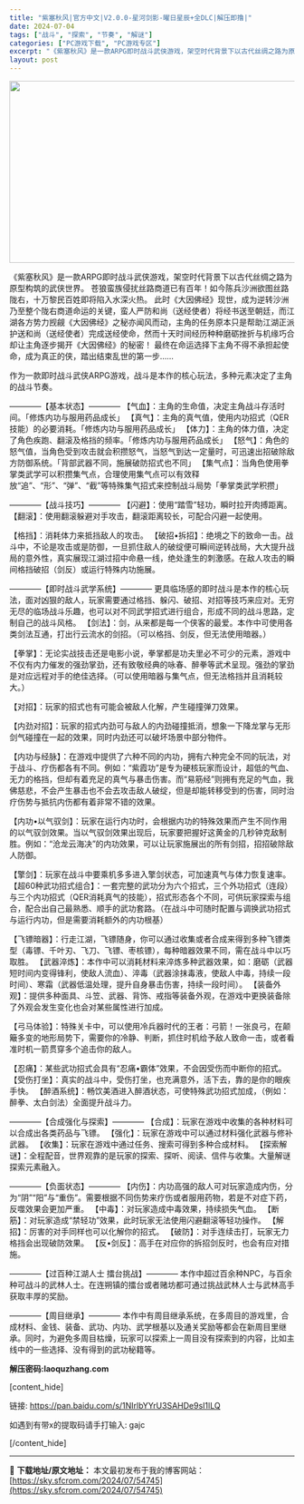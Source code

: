 ```yaml
---
title: "紫塞秋风|官方中文|V2.0.0-星河剑影-曜日星辰+全DLC|解压即撸|"
date: 2024-07-04
tags: ["战斗", "探索", "节奏", "解谜"]
categories: ["PC游戏下载", "PC游戏专区"]
excerpt: "《紫塞秋风》是一款ARPG即时战斗武侠游戏，架空时代背景下以古代丝绸之路为原型构筑的武侠世界。 苍狼蛮族侵扰丝路商道已有百年！如今陈兵沙洲欲图丝路陇右，十万黎民百姓即将陷入水深火热。 此时《大因佛经》现世，成为逆转沙洲乃至整个陇右商道命运的关键，蛮人严防和尚（送经使者）将经书送至朝廷，而江湖各方势力&hellip;"
layout: post
---
```


<img class="size-full wp-image-54746 aligncenter" src="https://sky.sfcrom.com/wp-content/uploads/2024/07/2024070411322527.webp" alt="" width="570" height="321" />

《紫塞秋风》是一款ARPG即时战斗武侠游戏，架空时代背景下以古代丝绸之路为原型构筑的武侠世界。
苍狼蛮族侵扰丝路商道已有百年！如今陈兵沙洲欲图丝路陇右，十万黎民百姓即将陷入水深火热。
此时《大因佛经》现世，成为逆转沙洲乃至整个陇右商道命运的关键，蛮人严防和尚（送经使者）将经书送至朝廷，而江湖各方势力觊觎《大因佛经》之秘亦闻风而动，主角的任务原本只是帮助江湖正派护送和尚（送经使者）完成送经使命，然而十天时间经历种种磨砺挫折与机缘巧合却让主角逐步揭开《大因佛经》的秘密！
最终在命运选择下主角不得不承担起使命，成为真正的侠，踏出结束乱世的第一步……

作为一款即时战斗武侠ARPG游戏，战斗是本作的核心玩法，多种元素决定了主角的战斗节奏。

————【基本状态】————
【气血】：主角的生命值，决定主角战斗存活时间。「修炼内功与服用药品成长」
【真气】：主角的真气值，使用内功招式（QER技能）的必要消耗。「修炼内功与服用药品成长」
【体力】：主角的体力值，决定了角色疾跑、翻滚及格挡的频率。「修炼内功与服用药品成长」
【怒气】：角色的怒气值，当角色受到攻击就会积攒怒气，当怒气到达一定量时，可迅速出招破除敌方防御系统。「背部武器不同，施展破防招式也不同」
【集气点】：当角色使用拳掌类武学可以积攒集气点，合理使用集气点可以有效释放“追”、“形”、“弹”、“截”等特殊集气招式来控制战斗局势「拳掌类武学积攒」

————【战斗技巧】————
【闪避】：使用“踏雪”轻功，瞬时拉开肉搏距离。
【翻滚】：使用翻滚躲避对手攻击，翻滚距离较长，可配合闪避一起使用。

【格挡】：消耗体力来抵挡敌人的攻击。
【破招•拆招】：绝境之下的致命一击。战斗中，不论是攻击或是防御，一旦抓住敌人的破绽便可瞬间逆转战局，大大提升战局的意外性，真实展现江湖过招中命悬一线，绝处逢生的刺激感。在敌人攻击的瞬间格挡破招（剑反）或运行特殊内功施展。

————【即时战斗武学系统】————
更具临场感的即时战斗是本作的核心玩法，面对凶狠的敌人，玩家需要通过格挡、躲闪、破招、对招等技巧来应对。无穷无尽的临场战斗乐趣，也可以对不同武学招式进行组合，形成不同的战斗思路，定制自己的战斗风格。
【剑法】：剑，从来都是每一个侠客的最爱。本作中可使用各类剑法互通，打出行云流水的剑招。（可以格挡、剑反，但无法使用暗器。）

【拳掌】：无论实战技击还是电影小说，拳掌都是功夫里必不可少的元素，游戏中不仅有内力催发的强劲掌劲，还有致敬经典的咏春、醉拳等武术呈现。强劲的掌劲是对应远程对手的绝佳选择。（可以使用暗器与集气点，但无法格挡并且消耗较大。）

【对招】：玩家的招式也有可能会被敌人化解，产生碰撞弹刀效果。

【内劲对招】：玩家的招式内劲可与敌人的内劲碰撞抵消，想象一下降龙掌与无形剑气碰撞在一起的效果，同时内劲还可以破坏场景中部分物件。

【内功与经脉】：在游戏中提供了六种不同的内功，拥有六种完全不同的玩法，对于战斗、疗伤都各有不同。例如：“紫霞功”是专为硬核玩家而设计，超低的气血、无力的格挡，但却有着充足的真气与暴击伤害。而“易筋经”则拥有充足的气血，我佛慈悲，不会产生暴击也不会去攻击敌人破绽，但是却能转移受到的伤害，同时治疗伤势与抵抗内伤都有着非常不错的效果。

【内功•以气驭剑】：玩家在运行内功时，会根据内功的特殊效果而产生不同作用的以气驭剑效果。当以气驭剑效果出现后，玩家要把握好这黄金的几秒钟克敌制胜。例如：“沧龙云海决”的内功效果，可以让玩家施展出的所有剑招，招招破除敌人防御。

【擎剑】：玩家在战斗中要乘机多多进入擎剑状态，可加速真气与体力恢复速率。
【超60种武功招式组合】：一套完整的武功分为六个招式，三个外功招式（连段）与三个内功招式（QER消耗真气的技能），招式形态各个不同，可供玩家探索与组合，配合出自己最熟悉、顺手的武功套路。（在战斗中可随时配置与调换武功招式与运行内功，但是需要消耗额外的内功根基）

【飞镖暗器】：行走江湖，飞镖随身，你可以通过收集或者合成来得到多种飞镖类型（毒镖、千叶刃、飞刀、飞镖、枣核镖），每种暗器效果不同，需在战斗中以巧取胜。
【武器淬炼】：本作中可以消耗材料来淬炼多种武器效果，如：磨砺（武器短时间内变得锋利，使敌人流血）、淬毒（武器涂抹毒液，使敌人中毒，持续一段时间）、寒霜（武器低温处理，提升自身暴击伤害，持续一段时间）。
【装备外观】：提供多种面具、斗笠、武器、背饰、戒指等装备外观，在游戏中更换装备除了外观会发生变化也会对某些属性进行加成。

【弓马体验】：特殊关卡中，可以使用冷兵器时代的王者：弓箭！一张良弓，在颠簸多变的地形局势下，需要你的冷静、判断，抓住时机给予敌人致命一击，或者看准时机一箭贯穿多个追击你的敌人。

【忍痛】：某些武功招式会具有“忍痛•霸体”效果，不会因受伤而中断你的招式。
【受伤打坐】：真实的战斗中，受伤打坐，也充满意外，活下去，靠的是你的眼疾手快。
【醉酒系统】：畅饮美酒进入醉酒状态，可使特殊武功招式加成，（例如：醉拳、太白剑法）全面提升战斗力。

————【合成强化与探索】————
【合成】：玩家在游戏中收集的各种材料可以合成出各类药品与飞镖。
【强化】：玩家在游戏中可以通过材料强化武器与修补武器。
【收集】：玩家在游戏中通过任务、搜索可得到多种合成材料。
【探索解谜】：全程配音，世界观靠的是玩家的探索、探听、阅读、信件与收集。大量解谜探索元素融入。

————【负面状态】————
【内伤】：内功高强的敌人可对玩家造成内伤，分为“阴”“阳”与“重伤”。需要根据不同伤势来疗伤或者服用药物，若是不对症下药，反噬效果会更加严重。
【中毒】：对玩家造成中毒效果，持续损失气血。
【断筋】：对玩家造成“禁轻功”效果，此时玩家无法使用闪避翻滚等轻功操作。
【解招】：厉害的对手同样也可以化解你的招式。
【破防】：对手连续击打，玩家无力格挡会出现破防效果。
【反•剑反】：高手在对应你的拆招剑反时，也会有应对措施。

————【过百种江湖人士 擂台挑战】————
本作中超过百余种NPC，与百余种可战斗的武林人士。在连朔镇的擂台或者赌坊都可通过挑战武林人士与武林高手获取丰厚的奖励。

————【周目继承】————
本作中有周目继承系统，在多周目的游戏里，合成材料、金钱、装备、武功、内功、武学根基以及通关奖励等都会在新周目里继承。同时，为避免多周目枯燥，玩家可以探索上一周目没有探索到的内容，比如主线中的一些选择、没有得到的武功秘籍等。

<strong>解压密码:laoquzhang.com</strong>

[content_hide]

链接: <a href="https://pan.baidu.com/s/1NIrlbYYrU3SAHDe9sI1lLQ">https://pan.baidu.com/s/1NIrlbYYrU3SAHDe9sI1lLQ</a>

如遇到有带x的提取码请手打输入: gajc

[/content_hide]

---
📖 **下载地址/原文地址：** 本文最初发布于我的博客网站：[https://sky.sfcrom.com/2024/07/54745](https://sky.sfcrom.com/2024/07/54745)
